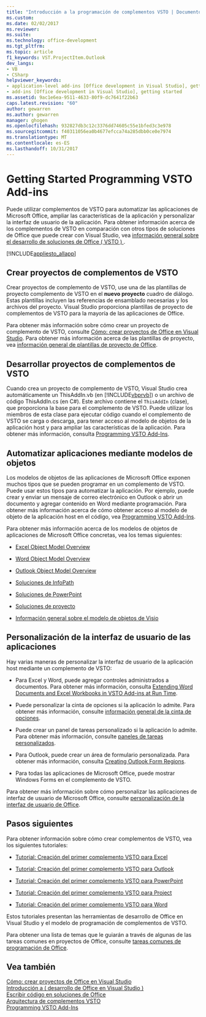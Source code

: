 ```yaml
---
title: "Introducción a la programación de complementos VSTO | Documentos de Microsoft"
ms.custom: 
ms.date: 02/02/2017
ms.reviewer: 
ms.suite: 
ms.technology: office-development
ms.tgt_pltfrm: 
ms.topic: article
f1_keywords: VST.ProjectItem.Outlook
dev_langs:
- VB
- CSharp
helpviewer_keywords:
- application-level add-ins [Office development in Visual Studio], getting started
- add-ins [Office development in Visual Studio], getting started
ms.assetid: 9ac1e6ea-9511-4633-80f9-dc7641f22b63
caps.latest.revision: "60"
author: gewarren
ms.author: gewarren
manager: ghogen
ms.openlocfilehash: 932827db3c12c3376dd74605c55e1bfed3c3e978
ms.sourcegitcommit: f40311056ea0b4677efcca74a285dbb0ce0e7974
ms.translationtype: MT
ms.contentlocale: es-ES
ms.lasthandoff: 10/31/2017
---
```

# <a name="getting-started-programming-vsto-add-ins"></a>Getting Started Programming VSTO Add-ins
  Puede utilizar complementos de VSTO para automatizar las aplicaciones de Microsoft Office, ampliar las características de la aplicación y personalizar la interfaz de usuario de la aplicación. Para obtener información acerca de los complementos de VSTO en comparación con otros tipos de soluciones de Office que puede crear con Visual Studio, vea [información general sobre el desarrollo de soluciones de Office &#40; VSTO &#41; ](../vsto/office-solutions-development-overview-vsto.md).  
  
 [!INCLUDE[appliesto_allapp](../vsto/includes/appliesto-allapp-md.md)]  
  
## <a name="creating-vsto-add-in-projects"></a>Crear proyectos de complementos de VSTO  
 Crear proyectos de complemento de VSTO, use una de las plantillas de proyecto complemento de VSTO en el **nuevo proyecto** cuadro de diálogo. Estas plantillas incluyen las referencias de ensamblado necesarias y los archivos del proyecto. Visual Studio proporciona plantillas de proyecto de complementos de VSTO para la mayoría de las aplicaciones de Office.  
  
 Para obtener más información sobre cómo crear un proyecto de complemento de VSTO, consulte [Cómo: crear proyectos de Office en Visual Studio](../vsto/how-to-create-office-projects-in-visual-studio.md). Para obtener más información acerca de las plantillas de proyecto, vea [información general de plantillas de proyecto de Office](../vsto/office-project-templates-overview.md).  
  
## <a name="developing-vsto-add-in-projects"></a>Desarrollar proyectos de complementos de VSTO  
 Cuando crea un proyecto de complemento de VSTO, Visual Studio crea automáticamente un ThisAddIn.vb (en [!INCLUDE[vbprvb](../sharepoint/includes/vbprvb-md.md)]) o un archivo de código ThisAddIn.cs (en C#). Este archivo contiene el `ThisAddIn` (clase), que proporciona la base para el complemento de VSTO. Puede utilizar los miembros de esta clase para ejecutar código cuando el complemento de VSTO se carga o descarga, para tener acceso al modelo de objetos de la aplicación host y para ampliar las características de la aplicación. Para obtener más información, consulta [Programming VSTO Add-Ins](../vsto/programming-vsto-add-ins.md).  
  
## <a name="automating-applications-by-using-the-object-models"></a>Automatizar aplicaciones mediante modelos de objetos  
 Los modelos de objetos de las aplicaciones de Microsoft Office exponen muchos tipos que se pueden programar en un complemento de VSTO. Puede usar estos tipos para automatizar la aplicación. Por ejemplo, puede crear y enviar un mensaje de correo electrónico en Outlook o abrir un documento y agregar contenido en Word mediante programación. Para obtener más información acerca de cómo obtener acceso al modelo de objeto de la aplicación host en el código, vea [Programming VSTO Add-Ins](../vsto/programming-vsto-add-ins.md).  
  
 Para obtener más información acerca de los modelos de objetos de aplicaciones de Microsoft Office concretas, vea los temas siguientes:  
  
-   [Excel Object Model Overview](../vsto/excel-object-model-overview.md)  
  
-   [Word Object Model Overview](../vsto/word-object-model-overview.md)  
  
-   [Outlook Object Model Overview](../vsto/outlook-object-model-overview.md)  
  
-   [Soluciones de InfoPath](../vsto/infopath-solutions.md)  
  
-   [Soluciones de PowerPoint](../vsto/powerpoint-solutions.md)  
  
-   [Soluciones de proyecto](../vsto/project-solutions.md)  
  
-   [Información general sobre el modelo de objetos de Visio](../vsto/visio-object-model-overview.md)  
  
## <a name="customizing-the-user-interface-of-applications"></a>Personalización de la interfaz de usuario de las aplicaciones  
 Hay varias maneras de personalizar la interfaz de usuario de la aplicación host mediante un complemento de VSTO:  
  
-   Para Excel y Word, puede agregar controles administrados a documentos. Para obtener más información, consulta [Extending Word Documents and Excel Workbooks in VSTO Add-ins at Run Time](../vsto/extending-word-documents-and-excel-workbooks-in-vsto-add-ins-at-run-time.md).  
  
-   Puede personalizar la cinta de opciones si la aplicación lo admite. Para obtener más información, consulte [información general de la cinta de opciones](../vsto/ribbon-overview.md).  
  
-   Puede crear un panel de tareas personalizado si la aplicación lo admite. Para obtener más información, consulte [paneles de tareas personalizados](../vsto/custom-task-panes.md).  
  
-   Para Outlook, puede crear un área de formulario personalizada. Para obtener más información, consulta [Creating Outlook Form Regions](../vsto/creating-outlook-form-regions.md).  
  
-   Para todas las aplicaciones de Microsoft Office, puede mostrar Windows Forms en el complemento de VSTO.  
  
 Para obtener más información sobre cómo personalizar las aplicaciones de interfaz de usuario de Microsoft Office, consulte [personalización de la interfaz de usuario de Office](../vsto/office-ui-customization.md).  
  
## <a name="next-steps"></a>Pasos siguientes  
 Para obtener información sobre cómo crear complementos de VSTO, vea los siguientes tutoriales:  
  
-   [Tutorial: Creación del primer complemento VSTO para Excel](../vsto/walkthrough-creating-your-first-vsto-add-in-for-excel.md)  
  
-   [Tutorial: Creación del primer complemento VSTO para Outlook](../vsto/walkthrough-creating-your-first-vsto-add-in-for-outlook.md)  
  
-   [Tutorial: Creación del primer complemento VSTO para PowerPoint](../vsto/walkthrough-creating-your-first-vsto-add-in-for-powerpoint.md)  
  
-   [Tutorial: Creación del primer complemento VSTO para Project](../vsto/walkthrough-creating-your-first-vsto-add-in-for-project.md)  
  
-   [Tutorial: Creación del primer complemento VSTO para Word](../vsto/walkthrough-creating-your-first-vsto-add-in-for-word.md)  
  
 Estos tutoriales presentan las herramientas de desarrollo de Office en Visual Studio y el modelo de programación de complementos de VSTO.  
  
 Para obtener una lista de temas que le guiarán a través de algunas de las tareas comunes en proyectos de Office, consulte [tareas comunes de programación de Office](../vsto/common-tasks-in-office-programming.md).  
  
## <a name="see-also"></a>Vea también  
 [Cómo: crear proyectos de Office en Visual Studio](../vsto/how-to-create-office-projects-in-visual-studio.md)   
 [Introducción a &#40; desarrollo de Office en Visual Studio &#41;](../vsto/getting-started-office-development-in-visual-studio.md)   
 [Escribir código en soluciones de Office](../vsto/writing-code-in-office-solutions.md)   
 [Arquitectura de complementos VSTO](../vsto/architecture-of-vsto-add-ins.md)   
 [Programming VSTO Add-Ins](../vsto/programming-vsto-add-ins.md)  
  
  